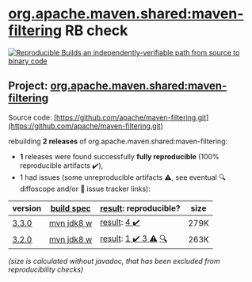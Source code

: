 [org.apache.maven.shared:maven-filtering](https://central.sonatype.com/artifact/org.apache.maven.shared/maven-filtering/3.3.0/versions) RB check
=======

[![Reproducible Builds](https://reproducible-builds.org/images/logos/rb.svg) an independently-verifiable path from source to binary code](https://reproducible-builds.org/)

## Project: [org.apache.maven.shared:maven-filtering](https://central.sonatype.com/artifact/org.apache.maven.shared/maven-filtering/3.3.0/versions)

Source code: [https://github.com/apache/maven-filtering.git](https://github.com/apache/maven-filtering.git)

rebuilding **2 releases** of org.apache.maven.shared:maven-filtering:
- **1** releases were found successfully **fully reproducible** (100% reproducible artifacts :heavy_check_mark:),
- 1 had issues (some unreproducible artifacts :warning:, see eventual :mag: diffoscope and/or :memo: issue tracker links):

| version | [build spec](/BUILDSPEC.md) | [result](https://reproducible-builds.org/docs/jvm/): reproducible? | size |
| -- | --------- | ------ | -- |
| [3.3.0](https://central.sonatype.com/artifact/org.apache.maven.shared/maven-filtering/3.3.0/pom) | [mvn jdk8 w](maven-filtering-3.3.0.buildspec) | [result](maven-filtering-3.3.0.buildinfo): [4 :heavy_check_mark: ](maven-filtering-3.3.0.buildcompare) | 279K |
| [3.2.0](https://central.sonatype.com/artifact/org.apache.maven.shared/maven-filtering/3.2.0/pom) | [mvn jdk8 w](maven-filtering-3.2.0.buildspec) | [result](maven-filtering-3.2.0.buildinfo): [1 :heavy_check_mark:  3 :warning:](maven-filtering-3.2.0.buildcompare) [:mag:](maven-filtering-3.2.0.diffoscope) | 263K |

<i>(size is calculated without javadoc, that has been excluded from reproducibility checks)</i>
